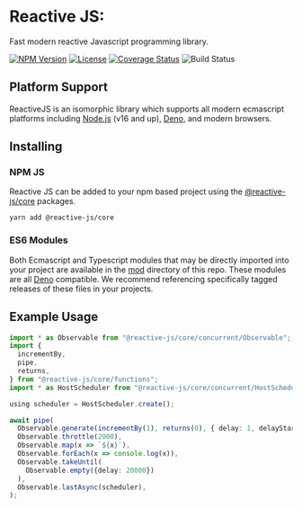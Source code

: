 # Reactive JS:

Fast modern reactive Javascript programming library.

[![NPM Version](https://img.shields.io/npm/v/@reactive-js/core.svg)](https://npmjs.com/package/@reactive-js/core) [![License](https://img.shields.io/npm/l/@reactive-js/core.svg)](https://npmjs.com/package/@reactive-js/core) [![Coverage Status](https://coveralls.io/repos/github/bordoley/reactive-js/badge.svg?branch=master)](https://coveralls.io/github/bordoley/reactive-js?branch=master) ![Build Status](https://github.com/bordoley/reactive-js/actions/workflows/build.yml/badge.svg)

## Platform Support

ReactiveJS is an isomorphic library which supports all modern ecmascript platforms including [Node.js](https://nodejs.org/) (v16 and up), [Deno](https://deno.land/), and modern browsers.

## Installing

### NPM JS

Reactive JS can be added to your npm based project using the [@reactive-js/core](https://www.npmjs.com/@reactive-js/core) packages.

```
yarn add @reactive-js/core
```

### ES6 Modules

Both Ecmascript and Typescript modules that may be directly imported into your project are available in the [mod](./mod) directory of this repo. These modules are all [Deno](https://deno.land/) compatible. We recommend referencing specifically tagged releases of these files in your projects.

## Example Usage

```typescript
import * as Observable from "@reactive-js/core/concurrent/Observable";
import {
  incrementBy,
  pipe,
  returns,
} from "@reactive-js/core/functions";
import * as HostScheduler from "@reactive-js/core/concurrent/HostScheduler";

using scheduler = HostScheduler.create();

await pipe(
  Observable.generate(incrementBy(1), returns(0), { delay: 1, delayStart: true }),
  Observable.throttle(2000),
  Observable.map(x => `${x}`),
  Observable.forEach(x => console.log(x)),
  Observable.takeUntil(
    Observable.empty({delay: 20000})
  ),
  Observable.lastAsync(scheduler),
);
```
